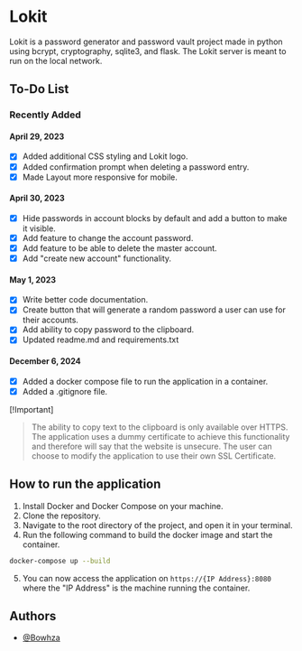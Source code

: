 # Lokit

Lokit is a password generator and password vault project made in python using bcrypt, cryptography, sqlite3, and flask. The Lokit server is meant to run on the local network.

## To-Do List

### Recently Added

#### April 29, 2023
- [x] Added additional CSS styling and Lokit logo.
- [x] Added confirmation prompt when deleting a password entry.
- [x] Made Layout more responsive for mobile.

#### April 30, 2023
- [x] Hide passwords in account blocks by default and add a button to make it visible.
- [x] Add feature to change the account password.
- [x] Add feature to be able to delete the master account.
- [x] Add "create new account" functionality.

#### May 1, 2023
- [x] Write better code documentation.
- [x] Create button that will generate a random password a user can use for their accounts.
- [x] Add ability to copy password to the clipboard.<br>
- [x] Updated readme.md and requirements.txt

#### December 6, 2024
- [x] Added a docker compose file to run the application in a container.
- [x] Added a .gitignore file.

[!Important]
> The ability to copy text to the clipboard is only available over HTTPS. 
> The application uses a dummy certificate to achieve this functionality and therefore will say that the website is unsecure. 
> The user can choose to modify the application to use their own SSL Certificate.

## How to run the application

1. Install Docker and Docker Compose on your machine.
2. Clone the repository.
3. Navigate to the root directory of the project, and open it in your terminal.
4. Run the following command to build the docker image and start the container.
```bash
docker-compose up --build
```
5. You can now access the application on `https://{IP Address}:8080` where the "IP Address" is the machine running the container.

## Authors

- [@Bowhza](https://www.github.com/Bowhza)